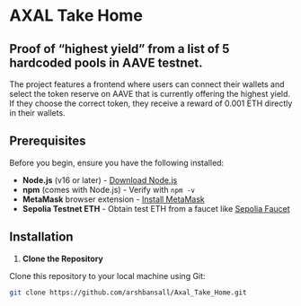 # AXAL Take Home
## Proof of “highest yield” from a list of 5 hardcoded pools in AAVE testnet.

The project features a frontend where users can connect their wallets and select the token reserve on AAVE that is currently offering the highest yield. If they choose the correct token, they receive a reward of 0.001 ETH directly in their wallets.

## Prerequisites

Before you begin, ensure you have the following installed:

- **Node.js** (v16 or later) - [Download Node.js](https://nodejs.org/)
- **npm** (comes with Node.js) - Verify with `npm -v`
- **MetaMask** browser extension - [Install MetaMask](https://metamask.io/)
- **Sepolia Testnet ETH** - Obtain test ETH from a faucet like [Sepolia Faucet](https://sepoliafaucet.com/)

## Installation

1. **Clone the Repository**

  Clone this repository to your local machine using Git:
  ```sh
  git clone https://github.com/arshbansall/Axal_Take_Home.git

